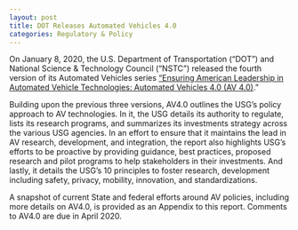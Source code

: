 ```yaml
---
layout: post
title: DOT Releases Automated Vehicles 4.0
categories: Regulatory & Policy
---
```


On January 8, 2020, the U.S. Department of Transportation (“DOT”) and National Science & Technology Council (“NSTC”) released the fourth version of its Automated Vehicles series [“Ensuring American Leadership in Automated Vehicle Technologies: Automated Vehicles 4.0 (AV 4.0)](https://www.transportation.gov/av/4).”

Building upon the previous three versions, AV4.0 outlines the USG’s policy approach to AV technologies.  In it, the USG details its authority to regulate, lists its research programs, and summarizes its investments strategy across the various USG agencies.  In an effort to ensure that it maintains the lead in AV research, development, and integration, the report also highlights USG’s efforts to be proactive by providing guidance, best practices, proposed research and pilot programs to help stakeholders in their investments.  And lastly, it details the USG’s 10 principles to foster research, development including safety, privacy, mobility, innovation, and standardizations.

A snapshot of current State and federal efforts around AV policies, including more details on AV4.0, is provided as an Appendix to this report.  Comments to AV4.0 are due in April 2020.
